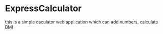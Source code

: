 # ExpressCalculator
this is a simple caculator web application which can add numbers, calculate BMI
